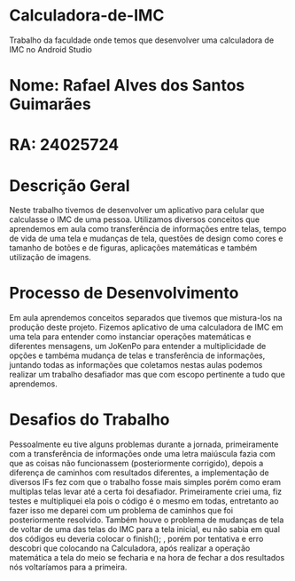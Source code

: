 # Calculadora-de-IMC
Trabalho da faculdade onde temos que desenvolver uma calculadora de IMC no Android Studio
# Nome: Rafael Alves dos Santos Guimarães

# RA: 24025724

# Descrição Geral
Neste trabalho tivemos de desenvolver um aplicativo para celular que calculasse o IMC de uma pessoa. Utilizamos diversos conceitos que aprendemos em aula como transferência de informações entre telas, tempo de vida de uma tela e mudanças de tela, questões de design como cores e tamanho de botões e de figuras, aplicações matemáticas e também utilização de imagens.

# Processo de Desenvolvimento
Em aula aprendemos conceitos separados que tivemos que mistura-los na produção deste projeto. Fizemos aplicativo de uma calculadora de IMC em uma tela para entender como instanciar operações matemáticas e diferentes mensagens, um JoKenPo para entender a multiplicidade de opções e tambéma  mudança de telas e transferência de informações, juntando todas as informações que coletamos nestas aulas podemos realizar um trabalho desafiador mas que com escopo pertinente a tudo que aprendemos.

# Desafios do Trabalho
Pessoalmente eu tive alguns problemas durante a jornada, primeiramente com a transferência de informações onde uma letra maiúscula fazia com que as coisas não funcionassem (posteriormente corrigido), depois a diferença de caminhos com resultados diferentes, a implementação de diversos IFs fez com que o trabalho fosse mais simples porém como eram multiplas telas levar até a certa foi desafiador. Primeiramente criei uma, fiz testes e multipliquei ela pois o código é o mesmo em todas, entretanto ao fazer isso me deparei com um problema de caminhos que foi posteriormente resolvido. Também houve o problema de mudanças de tela de voltar de uma das telas do IMC para a tela inicial, eu não sabia em qual dos códigos eu deveria colocar o finish(); , porém por tentativa e erro descobri que colocando na Calculadora, após realizar a operação matemática a tela do meio se fecharia e na hora de fechar a dos resultados nós voltaríamos para a primeira.
